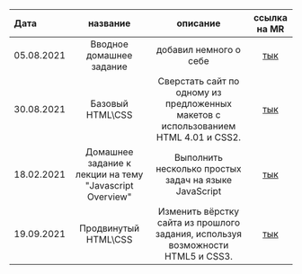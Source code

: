 | Дата      | название | описание | ссылка на MR     |
| :---      | :----:   |  :----:  |       :---:       |
| 05.08.2021| Вводное домашнее задание|добавил немного о себе| [тык](https://gitlab.com/nc-samara-frontend-school/2021/development/fs_egor_semenov/-/merge_requests/1)  |
| 30.08.2021|Базовый HTML\CSS|Сверстать сайт по одному из предложенных макетов с использованием HTML 4.01 и CSS2.|[тык](https://gitlab.com/nc-samara-frontend-school/2021/development/fs_egor_semenov/-/merge_requests/4)
| 18.02.2021| Домашнее задание к лекции на тему "Javascript Overview" | Выполнить несколько простых задач на языке JavaScript |[тык](https://gitlab.com/nc-samara-frontend-school/2021/development/fs_egor_semenov/-/merge_requests/3)
| 19.09.2021|Продвинутый HTML\CSS| Изменить вёрстку сайта из прошлого задания, используя возможности HTML5 и CSS3.|[тык](https://gitlab.com/nc-samara-frontend-school/2021/development/fs_egor_semenov/-/merge_requests/6)